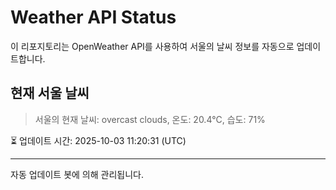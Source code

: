
# Weather API Status

이 리포지토리는 OpenWeather API를 사용하여 서울의 날씨 정보를 자동으로 업데이트합니다.

## 현재 서울 날씨
> 서울의 현재 날씨: overcast clouds, 온도: 20.4°C, 습도: 71%

⏳ 업데이트 시간: 2025-10-03 11:20:31 (UTC)

---
자동 업데이트 봇에 의해 관리됩니다.
